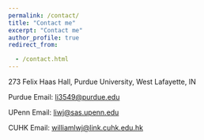 ```yaml
---
permalink: /contact/
title: "Contact me"
excerpt: "Contact me"
author_profile: true
redirect_from: 

  - /contact.html
---
```

<i class="fa fa-fw fa-envelope-square fa-2x"></i>273 Felix Haas Hall, Purdue University, West Lafayette, IN

<i class="fa fa-fw fa-envelope-square fa-2x"></i> Purdue Email: li3549@purdue.edu

<i class="fa fa-fw fa-envelope-square fa-2x"></i> UPenn Email: liwj@sas.upenn.edu

<i class="fa fa-fw fa-envelope-square fa-2x"></i> CUHK Email: williamlwj@link.cuhk.edu.hk
